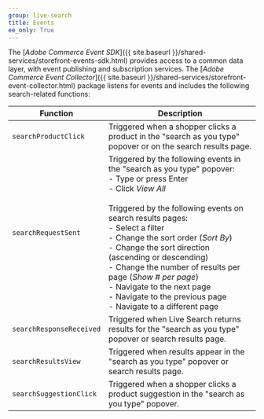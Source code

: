 ```yaml
---
group: live-search
title: Events
ee_only: True
---
```


The [_Adobe Commerce Event SDK_]({{ site.baseurl }}/shared-services/storefront-events-sdk.html) provides access to a common data layer, with event publishing and subscription services.  The [_Adobe Commerce Event Collector_]({{ site.baseurl }}/shared-services/storefront-event-collector.html) package listens for events and includes the following search-related functions:

|Function|Description|
|---|---|
|`searchProductClick`|Triggered when a shopper clicks a product in the "search as you type" popover or on the search results page. |
|`searchRequestSent`|Triggered by the following events in the "search as you type" popover:<br />- Type or press Enter<br />- Click _View All_<br /><br />Triggered by the following events on search results pages:<br />- Select a filter<br />- Change the sort order (_Sort By_)<br />- Change the sort direction (ascending or descending)<br />- Change the number of results per page (_Show # per page_)<br />- Navigate to the next page<br />- Navigate to the previous page<br />- Navigate to a different page|
|`searchResponseReceived`|Triggered when Live Search returns results for the "search as you type" popover or search results page.|
|`searchResultsView`|Triggered when results appear in the "search as you type" popover or search results page.|
|`searchSuggestionClick`|Triggered when a shopper clicks a product suggestion in the "search as you type" popover.|
